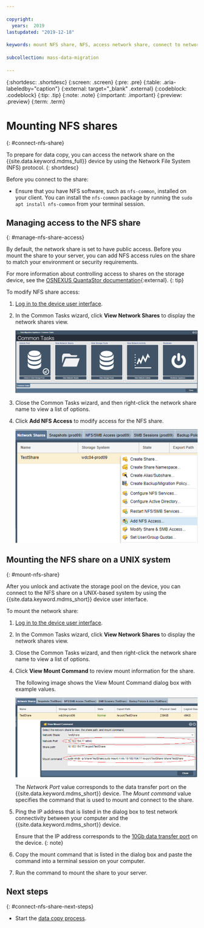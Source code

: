 ```yaml
---

copyright:
  years:  2019
lastupdated: "2019-12-18"

keywords: mount NFS share, NFS, access network share, connect to network share

subcollection: mass-data-migration

---
```


{:shortdesc: .shortdesc}
{:screen: .screen}
{:pre: .pre}
{:table: .aria-labeledby="caption"}
{:external: target="_blank" .external}
{:codeblock: .codeblock}
{:tip: .tip}
{:note: .note}
{:important: .important}
{:preview: .preview}
{:term: .term}

# Mounting NFS shares
{: #connect-nfs-share}

To prepare for data copy, you can access the network share on the {{site.data.keyword.mdms_full}} device by using the Network File System (NFS) protocol.
{: shortdesc}

Before you connect to the share:

- Ensure that you have NFS software, such as `nfs-common`, installed on your client. You can install the `nfs-common` package by running the `sudo apt install nfs-common` from your terminal session.

## Managing access to the NFS share
{: #manage-nfs-share-access}

By default, the network share is set to have public access. Before you mount the share to your server, you can add NFS access rules on the share to match your environment or security requirements. 

For more information about controlling access to shares on the storage device, see the [OSNEXUS QuantaStor documentation](https://wiki.osnexus.com/index.php?title=Network_Shares){:external}.
{: tip}

To modify NFS share access:

1. [Log in to the device user interface](/docs/mass-data-migration?topic=mass-data-migration-access-ui#log-in-ui).
2. In the Common Tasks wizard, click **View Network Shares** to display the network shares view.

   ![Workflow icons](images/workflow.png)
3. Close the Common Tasks wizard, and then right-click the network share name to view a list of options. 
4. Click **Add NFS Access** to modify access for the NFS share.

    ![Modify access for the NFS share.](images/add-nfs-access.png)

## Mounting the NFS share on a UNIX system
{: #mount-nfs-share}

After you unlock and activate the storage pool on the device, you can connect to the NFS share on a UNIX-based system by using the {{site.data.keyword.mdms_short}} device user interface.

To mount the network share: 

1. [Log in to the device user interface](/docs/mass-data-migration?topic=mass-data-migration-access-ui#log-in-ui).
2. In the Common Tasks wizard, click **View Network Shares** to display the network shares view.
3. Close the Common Tasks wizard, and then right-click the network share name to view a list of options. 
4. Click **View Mount Command** to review mount information for the share.

    The following image shows the View Mount Command dialog box with example values.

    ![Mounting the share](images/mount-command.png)

    The _Network Port_ value corresponds to the data transfer port on the {{site.data.keyword.mdms_short}} device. The _Mount command_ value specifies the command that is used to mount and connect to the share.
5. Ping the IP address that is listed in the dialog box to test network connectivity between your computer and the {{site.data.keyword.mdms_short}} device.

   Ensure that the IP address corresponds to the [10Gb data transfer port](/docs/mass-data-migration?topic=mass-data-migration-device-overview#network-settings) on the device.
   {: note}  
6. Copy the mount command that is listed in the dialog box and paste the command into a terminal session on your computer.
7. Run the command to mount the share to your server.

## Next steps
{: #connect-nfs-share-next-steps}

- Start the [data copy process](/docs/mass-data-migration?topic=mass-data-migration-copy-data).